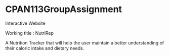 # CPAN113GroupAssignment

Interactive Website

Working title : NutriRep

A Nutrition Tracker that will help the user maintain a better understanding of their caloric intake and dietary needs.
